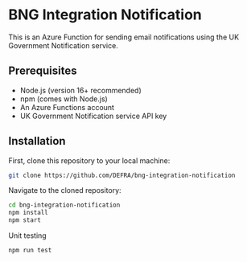 # BNG Integration Notification

This is an Azure Function for sending email notifications using the UK Government Notification service. 

## Prerequisites

- Node.js (version 16+ recommended)
- npm (comes with Node.js)
- An Azure Functions account
- UK Government Notification service API key

## Installation

First, clone this repository to your local machine:

```bash
git clone https://github.com/DEFRA/bng-integration-notification
```
Navigate to the cloned repository:

```bash
cd bng-integration-notification
npm install
npm start
```
Unit testing
```bash
npm run test
```
